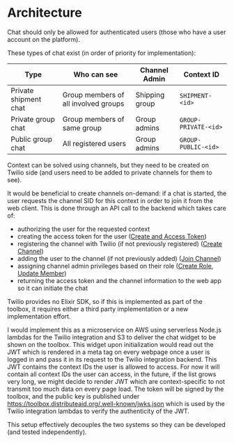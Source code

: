 # Architecture

Chat should only be allowed for authenticated users (those who have a user
account on the platform).

These types of chat exist (in order of priority for implementation):

| Type                  | Who can see                          | Channel Admin  | Context ID           |
| --------------------- | ------------------------------------ | -------------- | -------------------- |
| Private shipment chat | Group members of all involved groups | Shipping group | `SHIPMENT-<id>`      |
| Private group chat    | Group members of same group          | Group admins   | `GROUP-PRIVATE-<id>` |
| Public group chat     | All registered users                 | Group admins   | `GROUP-PUBLIC-<id>`  |

Context can be solved using channels, but they need to be created on Twilio side
(and users need to be added to private channels for them to see).

It would be beneficial to create channels on-demand: if a chat is started, the
user requests the channel SID for this context in order to join it from the web
client. This is done through an API call to the backend which takes care of:

- authorizing the user for the requested context
- creating the access token for the user
  ([Create and Access Token](https://www.twilio.com/docs/chat/create-tokens#create-an-access-token))
- registering the channel with Twilio (if not previously registered)
  ([Create Channel](https://www.twilio.com/docs/chat/channels?code-sample=code-create-a-channel-13&code-language=JavaScript&code-sdk-version=default))
- adding the user to the channel (if not previously added)
  ([Join Channel](https://www.twilio.com/docs/chat/channels?code-sample=code-join-a-channel-13&code-language=JavaScript&code-sdk-version=default))
- assigning channel admin privileges based on their role
  ([Create Role](https://www.twilio.com/docs/chat/rest/role-resource#create-a-role-resource),
  [Update Member](https://www.twilio.com/docs/chat/rest/member-resource#update-a-member-resource))
- returning the access token and the channel information to the web app so it
  can initiate the chat

Twilio provides no Elixir SDK, so if this is implemented as part of the toolbox,
it requires either a third party implementation or a new implementation effort.

I would implement this as a microservice on AWS using serverless Node.js lambdas
for the Twilio integration and S3 to deliver the chat widget to be shown on the
toolbox. This widget upon initialization would read out the JWT which is
rendered in a meta tag on every webpage once a user is logged in and pass it in
its request to the Twilio integration backend. This JWT contains the context IDs
the user is allowed to access. For now it will contain all context IDs the user
can access, in the future, if the list grows very long, we might decide to
render JWT which are context-specific to not transmit too much data on every
page load. The token will be signed by the toolbox, and the public key is
published under https://toolbox.distributeaid.org/.well-known/jwks.json which is
used by the Twilio integration lambdas to verify the authenticity of the JWT.

This setup effectively decouples the two systems so they can be developed (and
tested independently).
